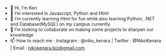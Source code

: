 - 👋 Hi, I’m Ken
- 👀 I’m interested in Javascript, Python and Html
- 🌱 I’m currently learning Html for fun while also learning Python, .NET and Database(MySQL) on my campus currently
- 💞️ I’m looking to collaborate on making some projects to sharpen our knowledge
- 📫 How to reach me : Instagram : @niko_kenara | Twitter : @NikoKenara | Email : nikokenara.biz@gmail.com
